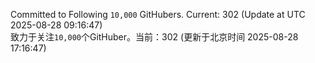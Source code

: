 Committed to Following `10,000` GitHubers. Current: <!-- FOLLOWING_COUNT -->302<!-- FOLLOWING_COUNT --> (Update at UTC <!-- LAST_UPDATED -->2025-08-28 09:16:47<!-- LAST_UPDATED -->)<br>
致力于关注`10,000`个GitHuber。当前：<!-- FOLLOWING_COUNT -->302<!-- FOLLOWING_COUNT --> (更新于北京时间 <!-- LAST_UPDATED_CST -->2025-08-28 17:16:47<!-- LAST_UPDATED_CST -->)
